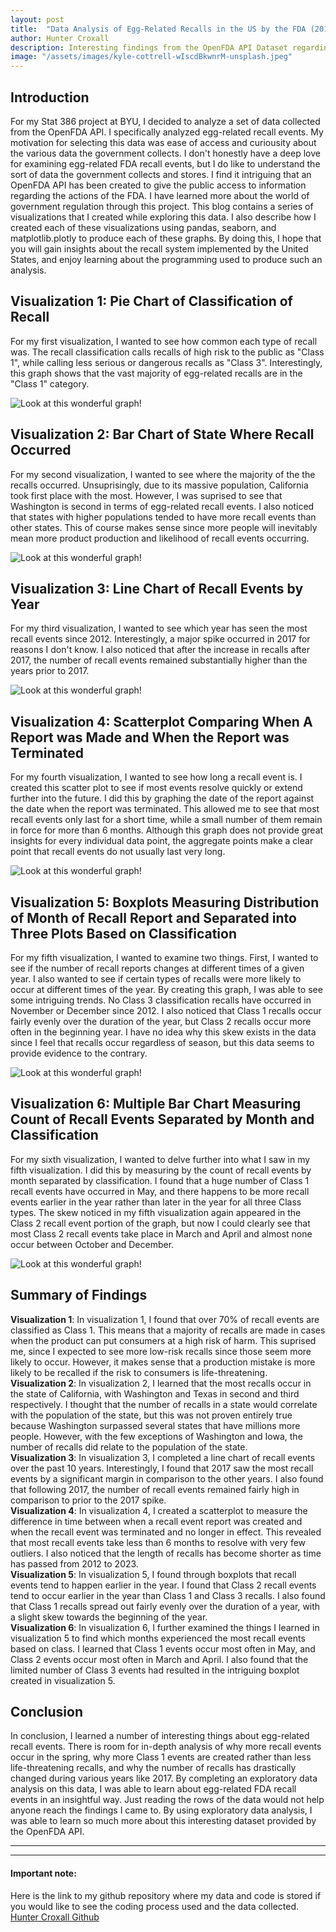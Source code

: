 ```yaml
---
layout: post
title:  "Data Analysis of Egg-Related Recalls in the US by the FDA (2012-2023)"
author: Hunter Croxall
description: Interesting findings from the OpenFDA API Dataset regarding egg-allergen recalls
image: "/assets/images/kyle-cottrell-wIscdBkwnrM-unsplash.jpeg"
---
```


## Introduction
For my Stat 386 project at BYU, I decided to analyze a set of data collected from the OpenFDA API. I specifically analyzed egg-related recall events. My motivation for selecting this data was ease of access and curiousity about the various data the government collects. I don't honestly have a deep love for examining egg-related FDA recall events, but I do like to understand the sort of data the government collects and stores. I find it intriguing that an OpenFDA API has been created to give the public access to information regarding the actions of the FDA. I have learned more about the world of government regulation through this project. This blog contains a series of visualizations that I created while exploring this data. I also describe how I created each of these visualizations using pandas, seaborn, and matplotlib.plotly to produce each of these graphs. By doing this, I hope that you will gain insights about the recall system implemented by the United States, and enjoy learning about the programming used to produce such an analysis. 


## Visualization 1: Pie Chart of Classification of Recall
For my first visualization, I wanted to see how common each type of recall was. The recall classification calls recalls of high risk to the public as "Class 1", while calling less serious or dangerous recalls as "Class 3". Interestingly, this graph shows that the vast majority of egg-related recalls are in the "Class 1" category.

![Look at this wonderful graph!](/assets/images/pie_chart_classification.png "Proportion By Classification")


## Visualization 2: Bar Chart of State Where Recall Occurred
For my second visualization, I wanted to see where the majority of the the recalls occurred. Unsuprisingly, due to its massive population, California took first place with the most. However, I was suprised to see that Washington is second in terms of egg-related recall events. I also noticed that states with higher populations tended to have more recall events than other states. This of course makes sense since more people will inevitably mean more product production and likelihood of recall events occurring.

![Look at this wonderful graph!](/assets/images/count_by_state.png "Count By State")


## Visualization 3: Line Chart of Recall Events by Year
For my third visualization, I wanted to see which year has seen the most recall events since 2012. Interestingly, a major spike occurred in 2017 for reasons I don't know. I also noticed that after the increase in recalls after 2017, the number of recall events remained substantially higher than the years prior to 2017. 

![Look at this wonderful graph!](/assets/images/line_graph.png "Line Graph by Year")


## Visualization 4: Scatterplot Comparing When A Report was Made and When the Report was Terminated
For my fourth visualization, I wanted to see how long a recall event is. I created this scatter plot to see if most events resolve quickly or extend further into the future. I did this by graphing the date of the report against the date when the report was terminated. This allowed me to see that most recall events only last for a short time, while a small number of them remain in force for more than 6 months. Although this graph does not provide great insights for every individual data point, the aggregate points make a clear point that recall events do not usually last very long. 

![Look at this wonderful graph!](/assets/images/scatterplot_datetimes.png "Scatterplot by Date")


## Visualization 5: Boxplots Measuring Distribution of Month of Recall Report and Separated into Three Plots Based on Classification
For my fifth visualization, I wanted to examine two things. First, I wanted to see if the number of recall reports changes at different times of a given year. I also wanted to see if certain types of recalls were more likely to occur at different times of the year. By creating this graph, I was able to see some intriguing trends. No Class 3 classification recalls have occurred in November or December since 2012. I also noticed that Class 1 recalls occur fairly evenly over the duration of the year, but Class 2 recalls occur more often in the beginning year. I have no idea why this skew exists in the data since I feel that recalls occur regardless of season, but this data seems to provide evidence to the contrary.

![Look at this wonderful graph!](/assets/images/boxplot_month.png "Boxplot by Class")


## Visualization 6: Multiple Bar Chart Measuring Count of Recall Events Separated by Month and Classification
For my sixth visualization, I wanted to delve further into what I saw in my fifth visualization. I did this by measuring by the count of recall events by month separated by classification. I found that a huge number of Class 1 recall events have occurred in May, and there happens to be more recall events earlier in the year rather than later in the year for all three Class types. The skew noticed in my fifth visualization again appeared in the Class 2 recall event portion of the graph, but now I could clearly see that most Class 2 recall events take place in March and April and almost none occur between October and December. 

![Look at this wonderful graph!](/assets/images/multiple_bar_chart_month.png "Multi-Bar by Class and Month")

## Summary of Findings
**Visualization 1**: In visualization 1, I found that over 70% of recall events are classified as Class 1. This means that a majority of recalls are made in cases when the product can put consumers at a high risk of harm. This suprised me, since I expected to see more low-risk recalls since those seem more likely to occur. However, it makes sense that a production mistake is more likely to be recalled if the risk to consumers is life-threatening.  
**Visualization 2**: In visualization 2, I learned that the most recalls occur in the state of California, with Washington and Texas in second and third respectively. I thought that the number of recalls in a state would correlate with the population of the state, but this was not proven entirely true because Washington surpassed several states that have millions more people. However, with the few exceptions of Washington and Iowa, the number of recalls did relate to the population of the state.  
**Visualization 3**: In visualization 3, I completed a line chart of recall events over the past 10 years. Interestingly, I found that 2017 saw the most recall events by a significant margin in comparison to the other years. I also found that following 2017, the number of recall events remained fairly high in comparison to prior to the 2017 spike.  
**Visualization 4**: In visualization 4, I created a scatterplot to measure the difference in time between when a recall event report was created and when the recall event was terminated and no longer in effect. This revealed that most recall events take less than 6 months to resolve with very few outliers. I also noticed that the length of recalls has become shorter as time has passed from 2012 to 2023.  
**Visualization 5**: In visualization 5, I found through boxplots that recall events tend to happen earlier in the year. I found that Class 2 recall events tend to occur earlier in the year than Class 1 and Class 3 recalls. I also found that Class 1 recalls spread out fairly evenly over the duration of a year, with a slight skew towards the beginning of the year.  
**Visualization 6**: In visualization 6, I further examined the things I learned in visualization 5 to find which months experienced the most recall events based on class. I learned that Class 1 events occur most often in May, and Class 2 events occur most often in March and April. I also found that the limited number of Class 3 events had resulted in the intriguing boxplot created in visualization 5.  


## Conclusion
In conclusion, I learned a number of interesting things about egg-related recall events. There is room for in-depth analysis of why more recall events occur in the spring, why more Class 1 events are created rather than less life-threatening recalls, and why the number of recalls has drastically changed during various years like 2017. By completing an exploratory data analysis on this data, I was able to learn about egg-related FDA recall events in an insightful way. Just reading the rows of the data would not help anyone reach the findings I came to. By using exploratory data analysis, I was able to learn so much more about this interesting dataset provided by the OpenFDA API.


---
---
#### Important note: 
Here is the link to my github repository where my data and code is stored if you would like to see the coding process used and the data collected. [Hunter Croxall Github](https://github.com/huntercroxall/s386Fall2023-project)
